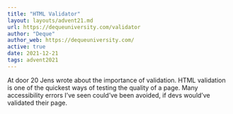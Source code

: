 ```yaml
---
title: "HTML Validator"
layout: layouts/advent21.md
url: https://dequeuniversity.com/validator
author: "Deque"
author_web: https://dequeuniversity.com/
active: true
date: 2021-12-21
tags: advent2021
---
```

At door 20 Jens wrote about the importance of validation. HTML validation is one of the quickest ways of testing the quality of a page. Many accessibility errors I’ve seen could’ve been avoided, if devs would’ve validated their page.